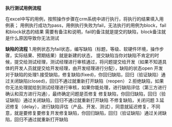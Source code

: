 **执行测试用例流程**

在excel中写的用例，按照操作步骤在crm系统中进行执行，将执行的结果填入用例表；
用例执行成功为pass，用例执行失败为fail，无法执行的用例为block，fail和block状态的结果
需要有备注和说明，fail的备注就是提交的缺陷，block备注就是什么原因导致你无法测试

**缺陷的流程**
1.用例状态为fail状态，编写缺陷（标题，等级、软硬件环境，操作步骤，实际结果、预期结果）就是新建的状态，
提交缺陷当你对缺陷不肯定的时候，提交给测试经理，测试经理进行审核通过，将问题提交给开发（如果不知道具体的开发人员就提交给开发经理，由开发经理进行分配），缺陷的状态open
开发对于缺陷的处理1.接受缺陷，修复缺陷(fixed)，你回归缺陷，回归（验证缺陷）通过关闭缺陷(closed)，回归不通过就重新打开缺陷（reopen）
2.拒绝缺陷，如果你无法处理就给到测试经理进行审核，如果你能处理，进行缺陷评估（第三方进行确认和双方进行沟通），最终确定问题是否修复
修复缺陷，你回归缺陷，回归（验证缺陷）通过关闭缺陷，回归不通过就重新打开缺陷
不修复缺陷，关闭问题
3.延迟修复（delay），进行缺陷评估（产品、开发、测试），同意就延迟修复，不同意，就是要修复要修复开发修复缺陷，你回归缺陷，回归（验证缺陷）通过关闭缺陷，回归不通过就重新打开缺陷